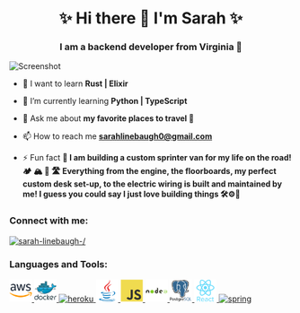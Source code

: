 <h1 align="center">✨ Hi there 🍃 I'm Sarah ✨</h1>
<h3 align="center">I am a backend developer from Virginia 🌄</h3>

![Screenshot](https://user-images.githubusercontent.com/95251726/192926041-288001d0-6fb0-4b54-9154-c7a5f818046b.png)


- 🔭 I want to learn **Rust | Elixir**

- 🌱 I’m currently learning **Python | TypeScript**

- 💬 Ask me about **my favorite places to travel 🚐**

- 📫 How to reach me **sarahlinebaugh0@gmail.com**

- ⚡ Fun fact **🚐 I am building a custom sprinter van for my life on the road! 🏕 🏔 🗾 🛣 Everything from the engine, the floorboards, my perfect custom desk set-up, to the electric wiring is built and maintained by me! I guess you could say I just love building things 🛠⚙️🔧**

<h3 align="left">Connect with me:</h3>
<p align="left">
<a href="https://linkedin.com/in/sarah-linebaugh-/" target="blank"><img align="center" src="https://raw.githubusercontent.com/rahuldkjain/github-profile-readme-generator/master/src/images/icons/Social/linked-in-alt.svg" alt="sarah-linebaugh-/" height="30" width="40" /></a>
</p>

<h3 align="left">Languages and Tools:</h3>
<p align="left"> <a href="https://aws.amazon.com" target="_blank" rel="noreferrer"> <img src="https://raw.githubusercontent.com/devicons/devicon/master/icons/amazonwebservices/amazonwebservices-original-wordmark.svg" alt="aws" width="40" height="40"/> </a> <a href="https://www.docker.com/" target="_blank" rel="noreferrer"> <img src="https://raw.githubusercontent.com/devicons/devicon/master/icons/docker/docker-original-wordmark.svg" alt="docker" width="40" height="40"/> </a> <a href="https://heroku.com" target="_blank" rel="noreferrer"> <img src="https://www.vectorlogo.zone/logos/heroku/heroku-icon.svg" alt="heroku" width="40" height="40"/> </a> <a href="https://www.java.com" target="_blank" rel="noreferrer"> <img src="https://raw.githubusercontent.com/devicons/devicon/master/icons/java/java-original.svg" alt="java" width="40" height="40"/> </a> <a href="https://developer.mozilla.org/en-US/docs/Web/JavaScript" target="_blank" rel="noreferrer"> <img src="https://raw.githubusercontent.com/devicons/devicon/master/icons/javascript/javascript-original.svg" alt="javascript" width="40" height="40"/> </a> <a href="https://nodejs.org" target="_blank" rel="noreferrer"> <img src="https://raw.githubusercontent.com/devicons/devicon/master/icons/nodejs/nodejs-original-wordmark.svg" alt="nodejs" width="40" height="40"/> </a> <a href="https://www.postgresql.org" target="_blank" rel="noreferrer"> <img src="https://raw.githubusercontent.com/devicons/devicon/master/icons/postgresql/postgresql-original-wordmark.svg" alt="postgresql" width="40" height="40"/> </a> <a href="https://reactjs.org/" target="_blank" rel="noreferrer"> <img src="https://raw.githubusercontent.com/devicons/devicon/master/icons/react/react-original-wordmark.svg" alt="react" width="40" height="40"/> </a> <a href="https://spring.io/" target="_blank" rel="noreferrer"> <img src="https://www.vectorlogo.zone/logos/springio/springio-icon.svg" alt="spring" width="40" height="40"/> </a> </p>
